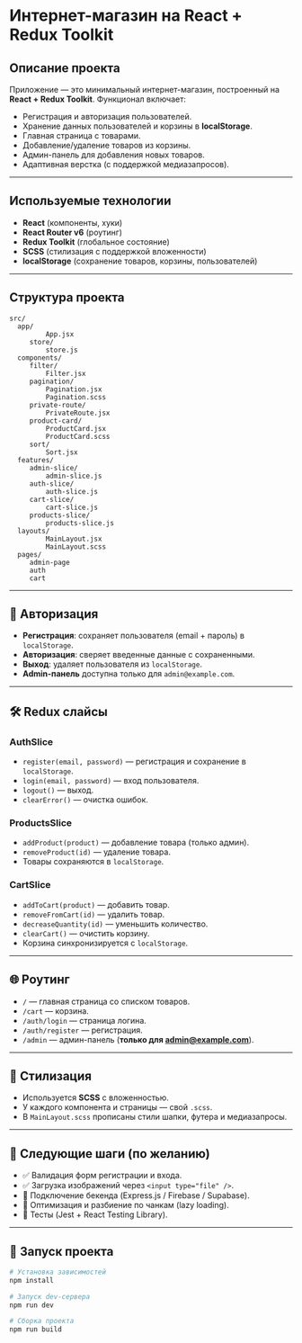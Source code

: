 # Интернет-магазин на React + Redux Toolkit

## Описание проекта

Приложение — это минимальный интернет-магазин, построенный на **React + Redux Toolkit**.
Функционал включает:

- Регистрация и авторизация пользователей.
- Хранение данных пользователей и корзины в **localStorage**.
- Главная страница с товарами.
- Добавление/удаление товаров из корзины.
- Админ-панель для добавления новых товаров.
- Адаптивная верстка (с поддержкой медиазапросов).

---

## Используемые технологии

- **React** (компоненты, хуки)
- **React Router v6** (роутинг)
- **Redux Toolkit** (глобальное состояние)
- **SCSS** (стилизация с поддержкой вложенности)
- **localStorage** (сохранение товаров, корзины, пользователей)

---

## Структура проекта

```
src/
  app/
         App.jsx
     store/
         store.js
  components/
     filter/
         Filter.jsx
     pagination/
         Pagination.jsx
         Pagination.scss
     private-route/
         PrivateRoute.jsx
     product-card/
         ProductCard.jsx
         ProductCard.scss
     sort/
         Sort.jsx
  features/
     admin-slice/
         admin-slice.js
     auth-slice/
         auth-slice.js
     cart-slice/
         cart-slice.js
     products-slice/
         products-slice.js
  layouts/
         MainLayout.jsx
         MainLayout.scss
  pages/
     admin-page
     auth
     cart
```

---

## 🔐 Авторизация

- **Регистрация**: сохраняет пользователя (email + пароль) в `localStorage`.
- **Авторизация**: сверяет введенные данные с сохраненными.
- **Выход**: удаляет пользователя из `localStorage`.
- **Admin-панель** доступна только для `admin@example.com`.

---

## 🛠️ Redux слайсы

### AuthSlice

- `register(email, password)` — регистрация и сохранение в `localStorage`.
- `login(email, password)` — вход пользователя.
- `logout()` — выход.
- `clearError()` — очистка ошибок.

### ProductsSlice

- `addProduct(product)` — добавление товара (только админ).
- `removeProduct(id)` — удаление товара.
- Товары сохраняются в `localStorage`.

### CartSlice

- `addToCart(product)` — добавить товар.
- `removeFromCart(id)` — удалить товар.
- `decreaseQuantity(id)` — уменьшить количество.
- `clearCart()` — очистить корзину.
- Корзина синхронизируется с `localStorage`.

---

## 🌐 Роутинг

- `/` — главная страница со списком товаров.
- `/cart` — корзина.
- `/auth/login` — страница логина.
- `/auth/register` — регистрация.
- `/admin` — админ-панель (**только для [admin@example.com](mailto:admin@example.com)**).

---

## 🎨 Стилизация

- Используется **SCSS** с вложенностью.
- У каждого компонента и страницы — свой `.scss`.
- В `MainLayout.scss` прописаны стили шапки, футера и медиазапросы.

---

## 📌 Следующие шаги (по желанию)

- ✅ Валидация форм регистрации и входа.
- ✅ Загрузка изображений через `<input type="file" />`.
- 🔲 Подключение бекенда (Express.js / Firebase / Supabase).
- 🔲 Оптимизация и разбиение по чанкам (lazy loading).
- 🔲 Тесты (Jest + React Testing Library).

---

## 🚀 Запуск проекта

```bash
# Установка зависимостей
npm install

# Запуск dev-сервера
npm run dev

# Сборка проекта
npm run build
```
